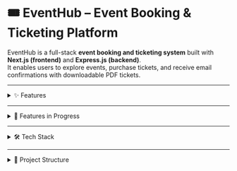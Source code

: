 # 🎟️ EventHub – Event Booking & Ticketing Platform  

EventHub is a full-stack **event booking and ticketing system** built with **Next.js (frontend)** and **Express.js (backend)**.  
It enables users to explore events, purchase tickets, and receive email confirmations with downloadable PDF tickets.  

---

<details>
<summary>✨ Features</summary>

### 🔹 Event Management  
- Browse upcoming events.  
- Fetch event details by ID.  
- Tickets grouped by type (VIP, Regular, Early Bird, etc.).  

### 🔹 Booking System  
- Book tickets for any event.  
- Prevents duplicate/invalid bookings.  
- Supports single and bulk ticket purchases.  

### 🔹 Ticket Handling  
- Automatic ticket generation on successful booking.  
- Bulk ticket handling with `bulk-tickets.hbs` email template.  
- PDF tickets attached to email confirmations.  

### 🔹 Email Notifications  
- Transactional emails powered by **Nodemailer** and **Handlebars templates**.  
- Two types of email templates:
  - `ticket-confirmation.hbs` → single ticket.  
  - `bulk-tickets.hbs` → multiple tickets.  
- Includes event details, ticket type, seat info, and price.  

### 🔹 User Authentication & Authorization  
- Auth system with protected routes.  
- Role-based access for admins and users.  

### 🔹 Error Handling & Validation  
- Standardized error responses.  
- Zod validation for inputs.  
- Centralized Express error middleware.  

### 🔹 API Integration  
- REST API endpoints for events, bookings, and tickets.  
- React Query integration on the frontend for fetching and caching.  

</details>

---

<details>
<summary>🚧 Features in Progress</summary>

- **Payment Integration** 💳  
  - Planned providers: Escrow.com & Paystack.  
  - Payment confirmation flow tied directly to booking.  

- **QR Code Ticketing** 📱  
  - Each ticket will include a unique QR code for entry validation.  
  - Scannable at the venue for secure access.  

</details>

---

<details>
<summary>🛠️ Tech Stack</summary>

**Frontend**  
- [Next.js](https://nextjs.org/)  
- React Query (TanStack Query)  
- Zustand (state management)  
- TailwindCSS + shadcn/ui  

**Backend**  
- [Express.js](https://expressjs.com/)  
- TypeScript  
- Nodemailer + Handlebars (email templates)  
- Zod (validation)  
- Axios (API requests)  

**Other Integrations**  
- PDFKit (ticket PDF generation)  
- Planned: Paystack & Escrow.com for payments  
- Planned: QR code generation & validation  

</details>

---

<details>
<summary>📂 Project Structure</summary>

```bash
.
├── backend/
│   ├── src/
│   │   ├── controllers/    # API controllers
│   │   ├── services/       # Business logic
│   │   ├── routes/         # Express routes
│   │   ├── templates/      # Email templates (hbs files)
│   │   ├── utils/          # Helpers & middleware
│   │   └── app.ts          # Express app entry
│   └── package.json
│
├── frontend/
│   ├── app/                # Next.js app router
│   ├── components/         # Reusable UI components
│   ├── hooks/              # Custom hooks
│   ├── services/           # Axios services
│   ├── pages/              # Page routes
│   └── package.json
│
└── README.md
<details> <summary>⚡ Getting Started</summary>
1️⃣ Clone the repo
git clone https://github.com/yourusername/eventhub.git
cd eventhub

2️⃣ Install dependencies

Backend:

cd backend
npm install


Frontend:

cd frontend
npm install

3️⃣ Configure environment variables

Backend .env:

PORT=5000
MONGO_URI=your_mongodb_uri
JWT_SECRET=your_jwt_secret
EMAIL_USER=your_email_address
EMAIL_PASS=your_email_password
CLIENT_URL=http://localhost:3000


Frontend .env.local:

NEXT_PUBLIC_API_URL=http://localhost:5000/api/v1

4️⃣ Run the app

Backend:

npm run dev


Frontend:

npm run dev

</details>
<details> <summary>📧 Email Templates</summary>

Single Ticket Confirmation → ticket-confirmation.hbs

Bulk Ticket Confirmation → bulk-tickets.hbs

Templates are pre-styled with inline CSS for better rendering across email clients.

</details>
<details> <summary>✅ Current Status</summary>

✔ Event listing & details

✔ Booking system

✔ Email notifications with tickets

✔ Bulk ticket handling

🚧 Payment integration (in progress)

🚧 QR code ticketing (in progress)

</details>
<details> <summary>📖 API Reference</summary>

Base URL:

http://localhost:5000/api/v1

🔹 Authentication
Register User
POST /auth/register


Body

{
  "name": "John Doe",
  "email": "john@example.com",
  "password": "password123"
}

Login User
POST /auth/login


Body

{
  "email": "john@example.com",
  "password": "password123"
}

🔹 Events
Get All Events
GET /events

Get Event by ID
GET /events/:id

🔹 Orders
Create Order
POST /orders


Body

{
  "event": "68c67c8e8d1de8ff59326245",
  "ticketType": "VIP",
  "numberOfTicket": 2
}

🔹 Tickets
Create Ticket(s)
POST /tickets


Body

{
  "user": "68bcafdd7caf3b29954c9063",
  "event": "68c67c8e8d1de8ff59326245",
  "order": "68caaffa7c8f8903ea562cc7",
  "ticketType": {
    "name": "Early Bird",
    "description": "Discounted ticket for early registrations.",
    "price": 200
  },
  "price": 2400,
  "purchaseDate": "2025-09-17T12:56:26.087Z",
  "count": 12
}

🔹 Users
Get User Profile
GET /users/me

</details>
<details> <summary>🤝 Contributing</summary>

Fork this repo.

Create a new feature branch (git checkout -b feature/payment-flow).

Commit your changes (git commit -m 'Add Paystack payment integration').

Push to your branch (git push origin feature/payment-flow).

Open a Pull Request.

</details>
